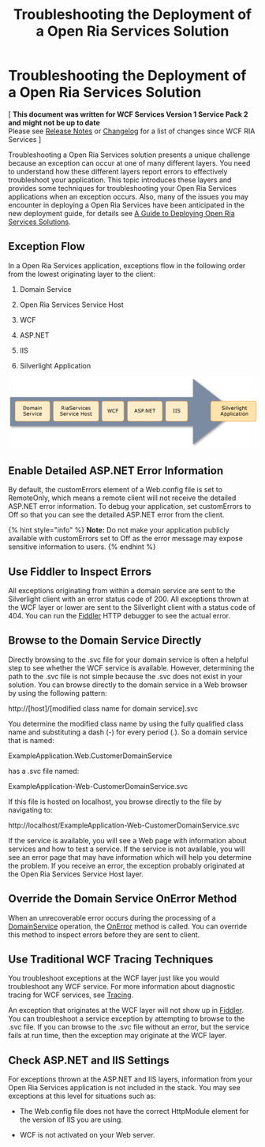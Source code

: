 ﻿---
title: Troubleshooting the Deployment of a Open Ria Services Solution
TOCTitle: Troubleshooting the Deployment of a Open Ria Services Solution
ms:assetid: 95ebca79-adbb-4f1a-8045-416faad1efd0
ms:mtpsurl: https://msdn.microsoft.com/en-us/library/Ff426913(v=VS.91)
ms:contentKeyID: 28764583
ms.date: 08/19/2013
mtps_version: v=VS.91
---

# Troubleshooting the Deployment of a Open Ria Services Solution

\[ **This document was written for WCF Services Version 1 Service Pack 2 and might not be up to date** <br />
Please see [Release Notes](https://github.com/OpenRIAServices/OpenRiaServices/releases) or [Changelog](https://github.com/OpenRIAServices/OpenRiaServices/blob/main/Changelog.md) for a list of changes since WCF RIA Services \]

Troubleshooting a Open Ria Services solution presents a unique challenge because an exception can occur at one of many different layers. You need to understand how these different layers report errors to effectively troubleshoot your application. This topic introduces these layers and provides some techniques for troubleshooting your Open Ria Services applications when an exception occurs. Also, many of the issues you may encounter in deploying a Open Ria Services have been anticipated in the new deployment guide, for details see [A Guide to Deploying Open Ria Services Solutions](ff426912.md).

## Exception Flow

In a Open Ria Services application, exceptions flow in the following order from the lowest originating layer to the client:

1.  Domain Service

2.  Open Ria Services Service Host

3.  WCF

4.  ASP.NET

5.  IIS

6.  Silverlight Application

![Exceptions flow from layers](.gitbook/assets/Ff426913.RIA_ExceptionFlow.png "Exceptions flow from layers")

## Enable Detailed ASP.NET Error Information

By default, the customErrors element of a Web.config file is set to RemoteOnly, which means a remote client will not receive the detailed ASP.NET error information. To debug your application, set customErrors to Off so that you can see the detailed ASP.NET error from the client.


{% hint style="info" %}
**Note:** Do not make your application publicly available with customErrors set to Off as the error message may expose sensitive information to users.
{% endhint %}


## Use Fiddler to Inspect Errors

All exceptions originating from within a domain service are sent to the Silverlight client with an error status code of 200. All exceptions thrown at the WCF layer or lower are sent to the Silverlight client with a status code of 404. You can run the [Fiddler](http://go.microsoft.com/fwlink/?linkid=154773) HTTP debugger to see the actual error.

## Browse to the Domain Service Directly

Directly browsing to the .svc file for your domain service is often a helpful step to see whether the WCF service is available. However, determining the path to the .svc file is not simple because the .svc does not exist in your solution. You can browse directly to the domain service in a Web browser by using the following pattern:

http://\[host\]/\[modified class name for domain service\].svc

You determine the modified class name by using the fully qualified class name and substituting a dash (-) for every period (.). So a domain service that is named:

ExampleApplication.Web.CustomerDomainService

has a .svc file named:

ExampleApplication-Web-CustomerDomainService.svc

If this file is hosted on localhost, you browse directly to the file by navigating to:

http://localhost/ExampleApplication-Web-CustomerDomainService.svc

If the service is available, you will see a Web page with information about services and how to test a service. If the service is not available, you will see an error page that may have information which will help you determine the problem. If you receive an error, the exception probably originated at the Open Ria Services Service Host layer.

## Override the Domain Service OnError Method

When an unrecoverable error occurs during the processing of a [DomainService](ff422911.md) operation, the [OnError](https://msdn.microsoft.com/en-us/library/m:system.servicemodel.domainservices.server.domainservice.onerror\(system.servicemodel.domainservices.server.domainserviceerrorinfo\)\(v=VS.91\)) method is called. You can override this method to inspect errors before they are sent to client.

## Use Traditional WCF Tracing Techniques

You troubleshoot exceptions at the WCF layer just like you would troubleshoot any WCF service. For more information about diagnostic tracing for WCF services, see [Tracing](http://go.microsoft.com/fwlink/?linkid=184727).

An exception that originates at the WCF layer will not show up in [Fiddler](http://go.microsoft.com/fwlink/?linkid=154773). You can troubleshoot a service exception by attempting to browse to the .svc file. If you can browse to the .svc file without an error, but the service fails at run time, then the exception may originate at the WCF layer.

## Check ASP.NET and IIS Settings

For exceptions thrown at the ASP.NET and IIS layers, information from your Open Ria Services application is not included in the stack. You may see exceptions at this level for situations such as:

  - The Web.config file does not have the correct HttpModule element for the version of IIS you are using.

  - WCF is not activated on your Web server.

